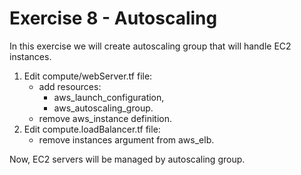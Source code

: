 # Exercise 8 - Autoscaling

In this exercise we will create autoscaling group that will handle EC2 instances.

1. Edit compute/webServer.tf file:
    - add resources:
        - aws_launch_configuration,
        - aws_autoscaling_group.
    - remove aws_instance definition.
2. Edit compute.loadBalancer.tf file:
    - remove instances argument from aws_elb.

Now, EC2 servers will be managed by autoscaling group.
